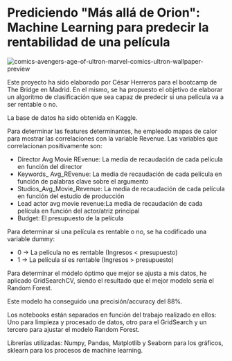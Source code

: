 # Prediciendo "Más allá de Orion": Machine Learning para predecir la rentabilidad de una película

 ![comics-avengers-age-of-ultron-marvel-comics-ultron-wallpaper-preview](https://user-images.githubusercontent.com/98810076/205586753-16acfed8-2c05-4ca8-8228-35f38d211b93.jpg)

Este proyecto ha sido elaborado por César Herreros para el bootcamp de The Bridge en Madrid. En el mismo, se ha propuesto el objetivo de elaborar un algoritmo de clasificación que sea capaz de predecir si una película va a ser rentable o no.

La  base de datos ha sido obtenida en Kaggle.

Para determinar las features determinantes, he empleado mapas de calor para mostrar las correlaciones con la variable Revenue. Las variables que correlacionan positivamente son:

* Director Avg Movie REvenue: La media de recaudación de cada película en función del director
* Keywords_ Avg_REvenue: La media de recaudación de cada película en función de palabras clave sobre el argumento
* Studios_Avg_Movie_Revenue: La media de recaudación de cada película en función del estudio de producción
* Lead actor avg movie revenue:La media de recaudación de cada película en función del actor/atriz principal
* Budget: El presupuesto de la película

Para determinar si una película es rentable o no, se ha codificado una variable dummy:

* 0 -> La película no es rentable (Ingresos < presupuesto)
* 1 -> La película sí es rentable (Ingresos > presupuesto)


Para determinar el módelo óptimo que mejor se ajusta a mis datos, he aplicado GridSearchCV, siendo el resultado que el mejor modelo sería el Random Forest.

Este modelo ha conseguido una precisión/accuracy del 88%.

Los notebooks están separados en función del trabajo realizado en ellos: Uno para limpieza y procesado de datos, otro para el GridSearch y un tercero para ajustar el modelo Random Forest.

Librerías utilizadas: Numpy, Pandas, Matplotlib y Seaborn para los gráficos, sklearn para los procesos de machine learning. 
